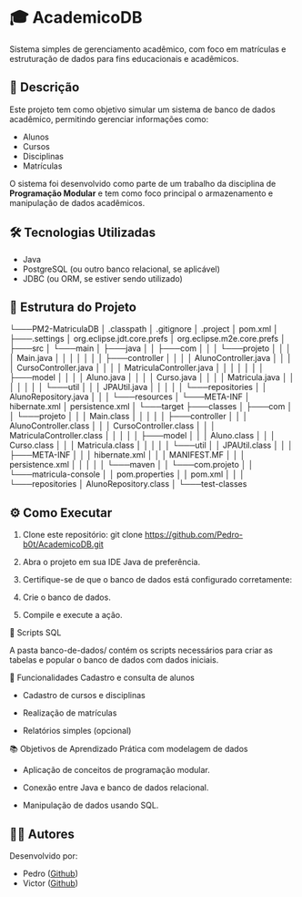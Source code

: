 # 🎓 AcademicoDB

Sistema simples de gerenciamento acadêmico, com foco em matrículas e estruturação de dados para fins educacionais e acadêmicos.

## 📌 Descrição

Este projeto tem como objetivo simular um sistema de banco de dados acadêmico, permitindo gerenciar informações como:

- Alunos
- Cursos
- Disciplinas
- Matrículas

O sistema foi desenvolvido como parte de um trabalho da disciplina de **Programação Modular** e tem como foco principal o armazenamento e manipulação de dados acadêmicos.

## 🛠️ Tecnologias Utilizadas

- Java
- PostgreSQL (ou outro banco relacional, se aplicável)
- JDBC (ou ORM, se estiver sendo utilizado)

## 📁 Estrutura do Projeto

└───PM2-MatriculaDB
    │   .classpath
    │   .gitignore
    │   .project
    │   pom.xml
    │
    ├───.settings
    │       org.eclipse.jdt.core.prefs
    │       org.eclipse.m2e.core.prefs
    │
    ├───src
    │   └───main
    │       ├───java
    │       │   ├───com
    │       │   │   └───projeto
    │       │   │       │   Main.java
    │       │   │       │
    │       │   │       ├───controller
    │       │   │       │       AlunoController.java
    │       │   │       │       CursoController.java
    │       │   │       │       MatriculaController.java
    │       │   │       │
    │       │   │       ├───model
    │       │   │       │       Aluno.java
    │       │   │       │       Curso.java
    │       │   │       │       Matricula.java
    │       │   │       │
    │       │   │       └───util
    │       │   │               JPAUtil.java
    │       │   │
    │       │   └───repositories
    │       │           AlunoRepository.java
    │       │
    │       └───resources
    │           └───META-INF
    │                   hibernate.xml
    │                   persistence.xml
    │
    └───target
        ├───classes
        │   ├───com
        │   │   └───projeto
        │   │       │   Main.class
        │   │       │
        │   │       ├───controller
        │   │       │       AlunoController.class
        │   │       │       CursoController.class
        │   │       │       MatriculaController.class
        │   │       │
        │   │       ├───model
        │   │       │       Aluno.class
        │   │       │       Curso.class
        │   │       │       Matricula.class
        │   │       │
        │   │       └───util
        │   │               JPAUtil.class
        │   │
        │   ├───META-INF
        │   │   │   hibernate.xml
        │   │   │   MANIFEST.MF
        │   │   │   persistence.xml
        │   │   │
        │   │   └───maven
        │   │       └───com.projeto
        │   │           └───matricula-console
        │   │                   pom.properties
        │   │                   pom.xml
        │   │
        │   └───repositories
        │           AlunoRepository.class
        │
        └───test-classes


## ⚙️ Como Executar

1. Clone este repositório:
 git clone https://github.com/Pedro-b0t/AcademicoDB.git 
 
2. Abra o projeto em sua IDE Java de preferência.

3. Certifique-se de que o banco de dados está configurado corretamente:

4. Crie o banco de dados.

5. Compile e execute a ação.

📄 Scripts SQL

A pasta banco-de-dados/ contém os scripts necessários para criar as tabelas e popular o banco de dados com dados iniciais.

🚀 Funcionalidades
Cadastro e consulta de alunos

- Cadastro de cursos e disciplinas

- Realização de matrículas

- Relatórios simples (opcional)

📚 Objetivos de Aprendizado
Prática com modelagem de dados

- Aplicação de conceitos de programação modular.

- Conexão entre Java e banco de dados relacional.

- Manipulação de dados usando SQL.

## 👨‍💻 Autores

Desenvolvido por:
- Pedro ([Github](https://github.com/Pedro-b0t))
- Victor ([Github](https://github.com/victorsilv19))

